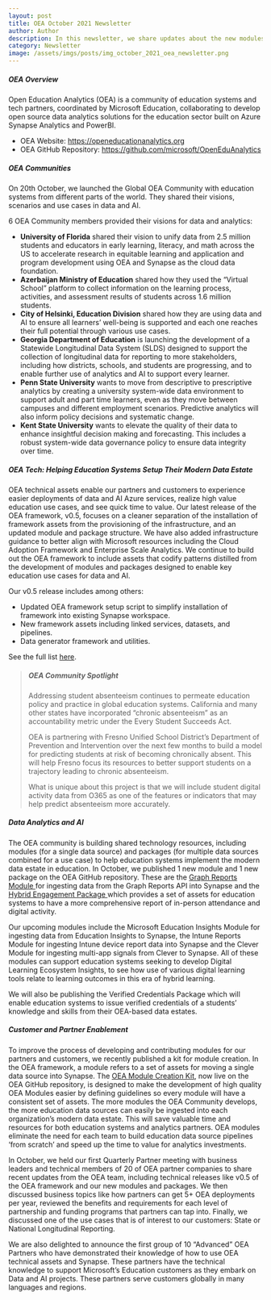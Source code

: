 ```yaml
---
layout: post
title: OEA October 2021 Newsletter
author: Author
description: In this newsletter, we share updates about the new modules and packages published to GitHub, the Global OEA Community and others.
category: Newsletter
image: /assets/imgs/posts/img_october_2021_oea_newsletter.png
---
```


##### OEA Overview

Open Education Analytics (OEA) is a community of education systems and tech partners, coordinated by Microsoft Education, collaborating to develop open source data analytics solutions for the education sector built on Azure Synapse Analytics and PowerBI.  

- OEA Website: <a href="https://openeducationanalytics.org" target="_blank">https://openeducationanalytics.org </a>
- OEA GitHub Repository: <a href="https://github.com/microsoft/OpenEduAnalytics" target="_blank">https://github.com/microsoft/OpenEduAnalytics</a>

##### OEA Communities

On 20th October, we launched the Global OEA Community with education systems from different parts of the world. They shared their visions, scenarios and use cases in data and AI. 

6 OEA Community members provided their visions for data and analytics: 
- **University of Florida** shared their vision to unify data from 2.5 million students and educators in early learning, literacy, and math across the US to accelerate research in equitable learning and application and program development using OEA and Synapse as the cloud data foundation. 
- **Azerbaijan Ministry of Education** shared how they used the “Virtual School” platform to collect information on the learning process, activities, and assessment results of students across 1.6 million students. 
- **City of Helsinki, Education Division** shared how they are using data and AI to ensure all learners’ well-being is supported and each one reaches their full potential through various use cases. 
- **Georgia Department of Education** is launching the development of a Statewide Longitudinal Data System (SLDS) designed to support the collection of longitudinal data for reporting to more stakeholders, including how districts, schools, and students are progressing, and to enable further use of analytics and AI to support every learner. 
- **Penn State University** wants to move from descriptive to prescriptive analytics by creating a university system-wide data environment to support adult and part time learners, even as they move between campuses and different employment scenarios. Predictive analytics will also inform policy decisions and systematic change. 
- **Kent State University** wants to elevate the quality of their data to enhance insightful decision making and forecasting. This includes a robust system-wide data governance policy to ensure data integrity over time. 


##### OEA Tech: Helping Education Systems Setup Their Modern Data Estate
OEA technical assets enable our partners and customers to experience easier deployments of data and AI Azure services, realize high value education use cases, and see quick time to value. Our latest release of the OEA framework, v0.5, focuses on a cleaner separation of the installation of framework assets from the provisioning of the infrastructure, and an updated module and package structure. We have also added infrastructure guidance to better align with Microsoft resources including the Cloud Adoption Framework and Enterprise Scale Analytics. We continue to build out the OEA framework to include assets that codify patterns distilled from the development of modules and packages designed to enable key education use cases for data and AI. 

Our v0.5 release includes among others: 
- Updated OEA framework setup script to simplify installation of framework into existing Synapse workspace. 
- New framework assets including linked services, datasets, and pipelines. 
- Data generator framework and utilities. 

See the full list <a href="https://github.com/microsoft/OpenEduAnalytics/releases/tag/v0.5" target="_blank">here</a>. 


>
> ##### OEA Community Spotlight
>
> Addressing student absenteeism continues to permeate education policy and practice in global education systems. California and many other states have incorporated “chronic absenteeism” as an accountability metric under the Every Student Succeeds Act.
>   
> OEA is partnering with Fresno Unified School District’s Department of Prevention and Intervention over the next few months to build a model for predicting students at risk of becoming chronically absent. This will help Fresno focus its resources to better support students on a trajectory leading to chronic absenteeism.  
> 
> What is unique about this project is that we will include student digital activity data from O365 as one of the features or indicators that may help predict absenteeism more accurately.
 


##### Data Analytics and AI

The OEA community is building shared technology resources, including modules (for a single data source) and packages (for multiple data sources combined for a use case) to help education systems implement the modern data estate in education. In October, we published 1 new module and 1 new package on the OEA GitHub repository. These are the <a href="https://github.com/microsoft/OpenEduAnalytics/tree/main/modules/Microsoft_Graph" target="_blank">Graph Reports Module </a> for ingesting data from the Graph Reports API into Synapse and the <a href="https://github.com/microsoft/OpenEduAnalytics/tree/main/packages/ContosoISD_hybrid_engagement" target="_blank">Hybrid Engagement Package </a> which provides a set of assets for education systems to have a more comprehensive report of in-person attendance and digital activity. 

Our upcoming modules include the Microsoft Education Insights Module for ingesting data from Education Insights to Synapse, the Intune Reports Module for ingesting Intune device report data into Synapse and the Clever Module for ingesting multi-app signals from Clever to Synapse. All of these modules can support education systems seeking to develop Digital Learning Ecosystem Insights, to see how use of various digital learning tools relate to learning outcomes in this era of hybrid learning. 

We will also be publishing the Verified Credentials Package which will enable education systems to issue verified credentials of a students’ knowledge and skills from their OEA-based data estates. 
 

 

##### Customer and Partner Enablement
To improve the process of developing and contributing modules for our partners and customers, we recently published a kit for module creation. In the OEA framework, a module refers to a set of assets for moving a single data source into Synapse. The [OEA Module Creation Kit](https://github.com/microsoft/OpenEduAnalytics/tree/main/modules/_Creation_Kit), now live on the OEA GitHub repository, is designed to make the development of high quality OEA Modules easier by defining guidelines so every module will have a consistent set of assets. The more modules the OEA Community develops, the more education data sources can easily be ingested into each organization’s modern data estate. This will save valuable time and resources for both education systems and analytics partners. OEA modules eliminate the need for each team to build education data source pipelines ‘from scratch’ and speed up the time to value for analytics investments. 

In October, we held our first Quarterly Partner meeting with business leaders and technical members of 20 of OEA partner companies to share recent updates from the OEA team, including technical releases like v0.5 of the OEA framework and our new modules and packages. We then discussed business topics like how partners can get 5+ OEA deployments per year, reviewed the benefits and requirements for each level of partnership and funding programs that partners can tap into. Finally, we discussed one of the use cases that is of interest to our customers: State or National Longitudinal Reporting. 

We are also delighted to announce the first group of 10 “Advanced” OEA Partners who have demonstrated their knowledge of how to use OEA technical assets and Synapse. These partners have the technical knowledge to support Microsoft’s Education customers as they embark on Data and AI projects. These partners serve customers globally in many languages and regions.
